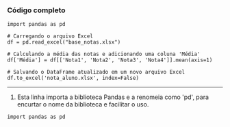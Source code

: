 
### Código completo 
```
import pandas as pd

# Carregando o arquivo Excel
df = pd.read_excel("base_notas.xlsx")

# Calculando a média das notas e adicionando uma coluna 'Média'
df['Média'] = df[['Nota1', 'Nota2', 'Nota3', 'Nota4']].mean(axis=1)

# Salvando o DataFrame atualizado em um novo arquivo Excel
df.to_excel('nota_aluno.xlsx', index=False)

```

---

1. Esta linha importa a biblioteca Pandas e a renomeia como 'pd',
para encurtar o nome da biblioteca e facilitar o uso.
```
import pandas as pd
```
